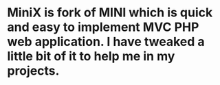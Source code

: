 # MiniX is fork of MINI which is quick and easy to implement MVC PHP web application. I have tweaked a little bit of it to help me in my projects.


